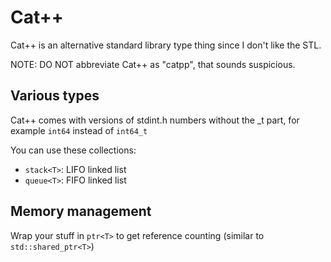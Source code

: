 # Cat++

Cat++ is an alternative standard library type thing since I don't like the STL.

NOTE: DO NOT abbreviate Cat++ as "catpp", that sounds suspicious.

## Various types

Cat++ comes with versions of stdint.h numbers without the _t part, for example `int64` instead of `int64_t`

You can use these collections:
- `stack<T>`: LIFO linked list
- `queue<T>`: FIFO linked list

## Memory management

Wrap your stuff in `ptr<T>` to get reference counting (similar to `std::shared_ptr<T>`)
